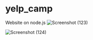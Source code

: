 # yelp_camp
Website on node.js
![Screenshot (123)](https://user-images.githubusercontent.com/69728994/94371161-fca9f280-0111-11eb-8efe-0425f263cec4.png)

![Screenshot (124)](https://user-images.githubusercontent.com/69728994/94371193-51e60400-0112-11eb-9334-e8c1b027da06.png)
